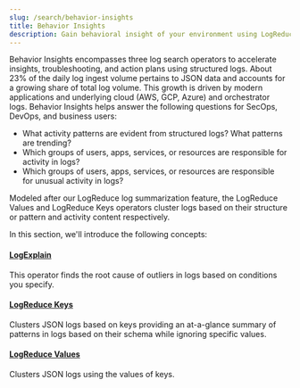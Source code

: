 ```yaml
---
slug: /search/behavior-insights
title: Behavior Insights
description: Gain behavioral insight of your environment using LogReduce operators.
---
```


Behavior Insights encompasses three log search operators to accelerate insights, troubleshooting, and action plans using structured logs. About 23% of the daily log ingest volume pertains to JSON data and accounts for a growing share of total log volume. This growth is driven by modern applications and underlying cloud (AWS, GCP, Azure) and orchestrator logs. Behavior Insights helps answer the following questions for SecOps, DevOps, and business users:

* What activity patterns are evident from structured logs? What patterns are trending?
* Which groups of users, apps, services, or resources are responsible for activity in logs?
* Which groups of users, apps, services, or resources are responsible for unusual activity in logs?

Modeled after our LogReduce log summarization feature, the LogReduce Values and LogReduce Keys operators cluster logs based on their structure or pattern and activity content respectively.

In this section, we'll introduce the following concepts:

<div className="box-wrapper" >
<div className="box smallbox card">
  <div className="container">
  <a href="/docs/search/behavior-insights/logexplain"><h4>LogExplain</h4></a>
  <p>This operator finds the root cause of outliers in logs based on conditions you specify.</p>
  </div>
</div>
<div className="box smallbox card">
  <div className="container">
  <a href="/docs/search/behavior-insights/logexplain"><h4>LogReduce Keys</h4></a>
  <p>Clusters JSON logs based on keys providing an at-a-glance summary of patterns in logs based on their schema while ignoring specific values.</p>
  </div>
</div>
<div className="box smallbox card">
  <div className="container">
  <a href="/docs/search/behavior-insights/logreduce/logreduce-values"><h4>LogReduce Values</h4></a>
  <p>Clusters JSON logs using the values of keys.</p>
  </div>
</div>
</div>
